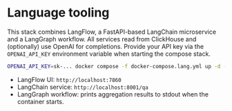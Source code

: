 # Language tooling

This stack combines LangFlow, a FastAPI-based LangChain microservice and a LangGraph workflow.
All services read from ClickHouse and (optionally) use OpenAI for completions.  Provide your API
key via the `OPENAI_API_KEY` environment variable when starting the compose stack.

```bash
OPENAI_API_KEY=sk-... docker compose -f docker-compose.lang.yml up -d --build
```

* LangFlow UI: `http://localhost:7860`
* LangChain service: `http://localhost:8001/qa`
* LangGraph workflow: prints aggregation results to stdout when the container starts.
